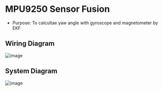 # MPU9250 Sensor Fusion
* Purpose: To calcultae yaw angle with gyroscope and magnetometer by EKF
## Wiring Diagram
![image](https://user-images.githubusercontent.com/86957779/217463645-35ba5197-f327-4761-a887-9932343e454b.png)

## System Diagram
![image](https://user-images.githubusercontent.com/86957779/217486449-067fa4fb-a409-4075-a7da-59a6f8f48e9d.png)
